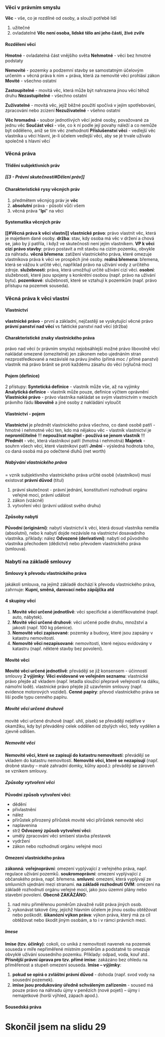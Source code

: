 ### Věci v právním smyslu
**Věc** - vše, co je rozdílné od osoby, a slouží potřebě lidí
1) užitečné
2) ovladatelné
**Věc není osoba, lidské tělo ani jeho části, živé zvíře**
#### Rozdělení věcí
**Hmotné** - ovladatelná část vnějšího světa
**Nehmotné** - věci bez hmotné podstaty

**Nemovité** - pozemky a podzemní stavby se samostatným účelovým určením + věcná práva k nim + práva, která za nemovité věci prohlásí zákon
**Movité** - všechno ostatní

**Zastoupitelné** - movitá věc, která může být nahrazena jinou věcí téhož druhu
**Nezastupitelné** - všechno ostatní

**Zuživatelné** - movitá věc, jejíž běžné použití spočívá v jejím spotřebování, zpracování nebo zcizení
**Nezuživatelné** - všehno ostatní

**Věc hromadná** - soubor jednotlivých věcí jedné osoby, považované za jednu věc
**Součást věci** - vše, co k ní podle její povahy náleží a co nemůže být odděleno, aniž se tím věc znehodnotí
**Příslušenství věci** - vedlejší věc vlastníka u věci hlavní, je-li účelem vedlejší věci, aby se jé trvale užívalo společně s hlavní věcí
### Věcná práva
#### Třídění subjektivních práv
##### **[[3 - Právní skutečnosti#Dělení práv]]**
#### Charakteristické rysy věcných práv
1) předmětem věcnýcg práv je **věc**
2) **absolutní** práva - působí vůči všem
3) věcná práva "**lpí**" na věci
#### Systematika věcných práv
**[[#Věcná práva k věci vlastní]]**
	**vlastnické právo**: právo vlastnit věc, která je majetkem dané osoby.
	**držba**: stav, kdy osoba má věc v držení a chová se, jako by jí patřila, i když ve skutečnosti není jejím vlastníkem.
**VP k věci cizí**
	**právo stavby**: právo postavit a mít stavbu na cizím pozemku, obvykle za náhradu.
	**věcná břemena**: zatížení vlastnického práva, které omezuje vlastníkova práva k věci ve prospěch jiné osoby.
		**reálná břemena**: břemena, která se vážou k určité věci, například právo na užívání vody z určitého zdroje.
		**služebnosti**: práva, která umožňují určité užívání cizí věci.
			**osobní**: služebnosti, které jsou spojeny s konkrétní osobou (např. právo na užívání bytu).
			**pozemkové**: služebnosti, které se vztahují k pozemkům (např. právo přístupu na pozemek souseda).
### Věcná práva k věci vlastní
#### Vlastnictví
**vlastnické právo** - první a základní, nejčastěji se vyskytující věcné právo
**právní panství nad věcí** vs faktické panství nad věcí (držba)
#### Charakteristické znaky vlastnického práva
právo nad věcí (v právním smyslu)
nejobsáhlejší možné právo libovolně věcí nakládat
omezené (omezitelné) jen zákonem nebo ujednáním stran
nezprostředkované a nezávislé na právu jiného (přímá moc / přímé panství)
vlastník má právo bránit se proti každému zásahu do věci (výlučná moc)
#### Pojem (definice)
2 přístupy:
**Syntetická definice** - vlastník může vše, až na vyjímky
**Analytická definice** - vlastník může pouze, definice výčtem oprávnění
**Vlastnické právo** - právo vlastníka nakládat se svým vlastnictvím v mezích právního řádu **libovolně** a jiné osoby z nakládání vyloučit
#### Vlastnictví - pojem
**Vlastnictví** je předmět vlastnického práva
všechno, co dané osobě patří - hmotné i nehmotné věci
ten, kdo má nějakou věc - vlastník
vlastnictví je **nepromlčitelné**
!!! **nepoužívat majitel - používá se jenom vlastník** !!!
**Předmět** - věc, která vlastníkovi patří (hmotná i nehmotná)
**Majetek** - souhrn všech věcí, které vlastníkovi patří
**Jmění** - výsledná hodnota toho, co daná osobá má po odečtené dluhů (net worth)
##### Nabývání vlastnického práva
 = vznik subjektivního vlastnického práva určité osobě (vlastníkovi)
 musí existovat **právní důvod** (titul)
 1) právní skutečnost - právní jednání, konstitutivní rozhodnutí orgánu veřejné moci, právní událost
 2) zákon (vzácně)
 3) vytvoření věci (právní událost svého druhu)
#### Způsoby nabytí
**Původní (originární)**: nabytí vlastnictví k věci, která dosud vlastníka neměla (absolutní), nebo k nabytí dojde nezávisle na vlastnictví dosavadního vlastníka. 
příklady: nález
**Odvozené (derivativní)**: nabytí od původního vlastníka přechodem (dědictví) nebo převodem vlastnického práva (smlouva).
### Nabytí na základě smlouvy
#### Smlouvy k převodu vlastnického práva
jakákoli smlouva, na jejímž základě dochází k převodu vlastnického práva, zahrnuje: **Kupní, směná, darovací nebo zápůjčka atd**
#### 4 skupiny věcí
1. **Movité věci určené jednotlivě**: věci specifické a identifikovatelné (např. auto, nábytek).
2. **Movité věci určené druhově**: věci určené podle druhu, množství a jakosti (např. 100 kg pšenice).
3. **Nemovité věci zapisované**: pozemky a budovy, které jsou zapsány v katastru nemovitostí.
4. **Nemovité věci nezapisované**: nemovitosti, které nejsou evidovány v katastru (např. některé stavby bez povolení).
#### Movité věci
**Movité věci určené jednotlivě**: převádějí se již konsensem - účinností smlouvy
**2 výjimky**:
**Věci evidované ve veřejném seznamu**:
	vlastnické právo přejde až vkladem (např. letadla sloužící přepravě veřejnosti na dálku, námořní lodě).
	vlastnické právo přejde již uzavřením smlouvy (např. evidence motorových vozidel).
**Cenné papíry**: 
	převod vlastnického práva se liší podle typu cenného papíru.
##### Movité věci určené druhově
movité věci určené druhově (např. uhlí, písek) se převádějí nejdříve v okamžiku, kdy byl převáděný celek oddělen od zbylých věcí, tedy vydělen a zjevně odlišen.
##### Nemovité věci
**Nemovité věci, které se zapisují do katastru nemovitostí**: převádějí se vkladem do katastru nemovitostí.
**Nemovité věci, které se nezapisují** (např. drobné stavby – malé zahradní domky, kůlny apod.): převádějí se zároveň se vznikem smlouvy.
##### Způsoby vytvoření věci
**Původní způsob vytvoření věci**:
- dědění
- přivlastnění
- nález
- přírůstek přirozený
	přírůstek movité věci
	přírůstek nemovité věci
- naplavenina
- strž
**Odvozený způsob vytvoření věci**:
- umělý
	zpracování věci
	smísení
	stavba
	přestavek
- vydržení
- zákon nebo rozhodnutí orgánu veřejné moci
#### Omezení vlastnického práva
**zákonná**:
	**veřejnoprávní**: omezení vyplývající z veřejného práva, např. regulace užívání pozemků.
	**soukromoprávní**: omezení vyplývající z občanského práva, např. břemena.
**smluvní**: omezení, která vyplývají ze smluvních ujednání mezi stranami.
**na základě rozhodnutí OVM**: omezení na základě rozhodnutí orgánu veřejné moci, jako jsou územní plány nebo stavební povolení.
**Obecně ZAKÁZÁNO**:
1) nad míru přiměřenou poměrům závažně rušit práva jiných osob.
2) vykonávat takové činy, jejichž hlavním účelem je jinou osobu obtěžovat nebo poškodit.
**šikanózní výkon práva**: výkon práva, který má za cíl obtěžovat nebo škodit jiným osobám, a to i v rámci právních mezí.
##### Imese
**Imise (tzv. účinky)**: cokoli, co uniká z nemovitosti navenek na pozemek souseda v míře nepřiměřené místním poměrům a podstatně to omezuje obvyklé užívání sousedního pozemku. Příklady: odpad, voda, kouř atd..
**Přísnější právní úprava pro tzv. přímé imise**: zakázáno bez ohledu na přiměřenost a stupeň omezení souseda.
**Imise – výjimky**:
1. **pokud se opírá o zvláštní právní důvod** - dohoda (např. svod vody na sousední pozemek).
2. **imise jsou produkovány úředně schváleným zařízením** - soused má pouze právo na náhradu újmy v penězích (nové pojetí) – újmy i nemajetkové (horší výhled, zápach apod.).
#### Sousedská práva

# Skončil jsem na slidu 29


